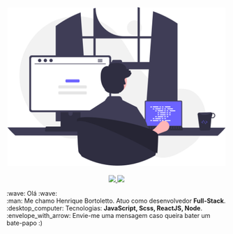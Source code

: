 <h2 align="center">
  <img src="./mockup.svg" width="500px">
</h2>

<div align="center">
  <a href="mailto:bortolettohenrique@gmail.com" target="_blank">
    <img src="https://img.shields.io/badge/gmail-red?style=flat&logo=gmail&labelColor=white">
  </a>
  <a href="https://www.linkedin.com/in/henriquebortoletto/" target="_blank">
    <img src="https://img.shields.io/badge/linkedin-blue?style=flat&logo=linkedin&labelColor=blue">
  </a>
</div>

<p align="left">
  :wave: Olá :wave:<br/>
  :man: Me chamo Henrique Bortoletto. Atuo como desenvolvedor <strong>Full-Stack</strong>.<br />
  :desktop_computer: Tecnologias: <strong>JavaScript, Scss, ReactJS, Node</strong>.<br />
  :envelope_with_arrow: Envie-me uma mensagem caso queira bater um bate-papo :)
 </p>
